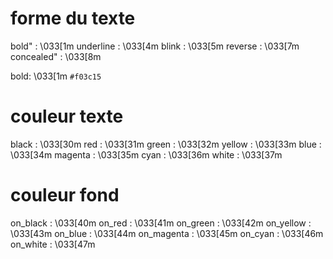 # forme du texte

bold"       :    \033[1m
underline  :    \033[4m
blink      :    \033[5m
reverse    :    \033[7m
concealed"  :    \033[8m

bold: \033[1m `#f03c15`

# couleur texte

black      :    \033[30m 
red        :    \033[31m
green      :    \033[32m
yellow     :    \033[33m
blue       :    \033[34m
magenta    :    \033[35m
cyan       :    \033[36m
white      :    \033[37m

# couleur fond

on_black   :    \033[40m 
on_red     :    \033[41m
on_green   :    \033[42m
on_yellow  :    \033[43m
on_blue    :    \033[44m
on_magenta :    \033[45m
on_cyan    :    \033[46m
on_white   :    \033[47m